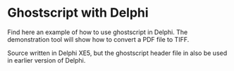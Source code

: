 Ghostscript  with Delphi
=====

Find here an example of how to use ghostscript in Delphi.
The demonstration tool will show how to convert a PDF file to TIFF.

Source written in Delphi XE5, but the ghostscript header file in also be used in earlier version of Delphi.
